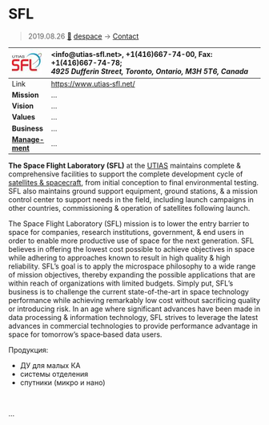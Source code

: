 # SFL
> 2019.08.26 [🚀](../index/index.md) [despace](index.md) → [Contact](contact.md)

|[![](f/con/u/utias_sfl_logo1_thumb.jpg)](f/con/u/utias_sfl_logo1.png)|<info@utias‑sfl.net>, +1(416)667-74-00, Fax: +1(416)667-74-78;<br> *4925 Dufferin Street, Toronto, Ontario, M3H 5T6, Canada*|
|:--|:--|
|Link|<https://www.utias‑sfl.net/>|
|**Mission**|…|
|**Vision**|…|
|**Values**|…|
|**Business**|…|
|**[Manage-<br>ment](mgmt.md)**|…|

**The Space Flight Laboratory (SFL)** at the [UTIAS](zz_utias.md) maintains complete & comprehensive facilities to support the complete development cycle of [satellites & spacecraft](КА.md), from initial conception to final environmental testing. SFL also maintains ground support equipment, ground stations, & a mission control center to support needs in the field, including launch campaigns in other countries, commissioning & operation of satellites following launch.

The Space Flight Laboratory (SFL) mission is to lower the entry barrier to space for companies, research institutions, government, & end users in order to enable more productive use of space for the next generation. SFL believes in offering the lowest cost possible to achieve objectives in space while adhering to approaches known to result in high quality & high reliability. SFL’s goal is to apply the microspace philosophy to a wide range of mission objectives, thereby expanding the possible applications that are within reach of organizations with limited budgets. Simply put, SFL’s business is to challenge the current state-of-the-art in space technology performance while achieving remarkably low cost without sacrificing quality or introducing risk. In an age where significant advances have been made in data processing & information technology, SFL strives to leverage the latest advances in commercial technologies to provide performance advantage in space for tomorrow’s space‑based data users.

Продукция:

   - ДУ для малых КА
   - системы отделения
   - спутники (микро и нано)

<p style="page-break-after:always"> </p>

…
